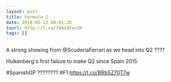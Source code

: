 ```yaml
---
layout: post
title: Formula 1
date: 2018-05-12 00:01:20
tourl: http://t.co/7dAxQYnn2K
tags: []
---
```

A strong showing from @ScuderiaFerrari as we head into Q2 ????

Hulkenberg's first failure to make Q2 since Spain 2015

#SpanishGP ???????? #F1 https://t.co/BRb5Z70T7w